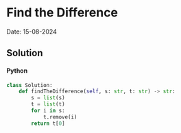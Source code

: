 
# Find the Difference

Date: 15-08-2024

## Solution
#### Python
```python
class Solution:
    def findTheDifference(self, s: str, t: str) -> str:
        s = list(s)
        t = list(t)
        for i in s:
            t.remove(i)
        return t[0]
```
        
